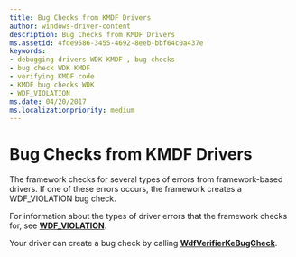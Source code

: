 ```yaml
---
title: Bug Checks from KMDF Drivers
author: windows-driver-content
description: Bug Checks from KMDF Drivers
ms.assetid: 4fde9586-3455-4692-8eeb-bbf64c0a437e
keywords:
- debugging drivers WDK KMDF , bug checks
- bug check WDK KMDF
- verifying KMDF code
- KMDF bug checks WDK
- WDF_VIOLATION
ms.date: 04/20/2017
ms.localizationpriority: medium
---
```


# Bug Checks from KMDF Drivers


The framework checks for several types of errors from framework-based drivers. If one of these errors occurs, the framework creates a WDF\_VIOLATION bug check.

For information about the types of driver errors that the framework checks for, see [**WDF\_VIOLATION**](https://msdn.microsoft.com/library/windows/hardware/ff557235).

Your driver can create a bug check by calling [**WdfVerifierKeBugCheck**](https://msdn.microsoft.com/library/windows/hardware/ff551166).

 

 





